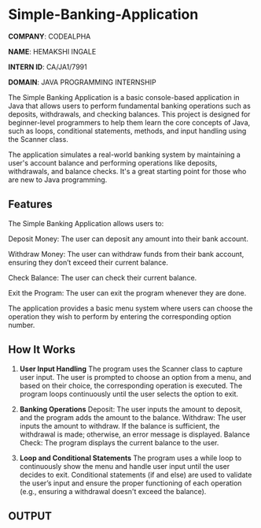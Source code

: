 # Simple-Banking-Application


**COMPANY**: CODEALPHA

**NAME**: HEMAKSHI INGALE

**INTERN ID**: CA/JA1/7991

**DOMAIN**: JAVA PROGRAMMING INTERNSHIP


The Simple Banking Application is a basic console-based application in Java that allows users to perform fundamental banking operations such as deposits, withdrawals, and checking balances. This project is designed for beginner-level programmers to help them learn the core concepts of Java, such as loops, conditional statements, methods, and input handling using the Scanner class.

The application simulates a real-world banking system by maintaining a user's account balance and performing operations like deposits, withdrawals, and balance checks. It's a great starting point for those who are new to Java programming.

## Features
The Simple Banking Application allows users to:

Deposit Money: The user can deposit any amount into their bank account.

Withdraw Money: The user can withdraw funds from their bank account, ensuring they don’t exceed their current balance.

Check Balance: The user can check their current balance.

Exit the Program: The user can exit the program whenever they are done.

The application provides a basic menu system where users can choose the operation they wish to perform by entering the corresponding option number.

## How It Works

1. **User Input Handling**
The program uses the Scanner class to capture user input. The user is prompted to choose an option from a menu, and based on their choice, the corresponding operation is executed. The program loops continuously until the user selects the option to exit.

2. **Banking Operations**
Deposit: The user inputs the amount to deposit, and the program adds the amount to the balance.
Withdraw: The user inputs the amount to withdraw. If the balance is sufficient, the withdrawal is made; otherwise, an error message is displayed.
Balance Check: The program displays the current balance to the user.

3. **Loop and Conditional Statements**
The program uses a while loop to continuously show the menu and handle user input until the user decides to exit. Conditional statements (if and else) are used to validate the user’s input and ensure the proper functioning of each operation (e.g., ensuring a withdrawal doesn't exceed the balance).

## OUTPUT 

